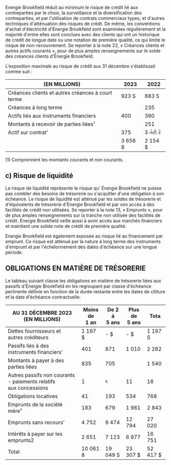 Energie Brookfield réduit au minimum le risque de crédit lié aux contreparties par le choix, la surveillance et la diversification des contreparties, et par l'utilisation de contrats commerciaux types, et d'autres techniques d'atténuation des risques de crédt. De même, les conventions d'achat d'électricité d'Energie Brookfield sont examinées régulièrement et la majorité d'entre elles sont conclues avec des clients qui ont un historique de crédit de longue date ou une notation de première qualité, ce qui limite le risque de non-recouvrement. Se reporter à la note 22, « Créances clients et autres actifs courants », pour de plus amples renseignements sur le solde des créances clients d'Énergie Brookfield.

L'exposition maximale au risque de crédit aux 31 décembre s'établissait comme suit :

| (EN MILLIONS)                                     | 2023    | 2022      |
|---------------------------------------------------|---------|-----------|
| Créances clients et autres créances à court terme | 923 S   | 883 S     |
| Créances à long terme                             |         | 235       |
| Actifs liés aux instruments financiers            | 400     | 390       |
| Montants à recevoir de parties liées¹             |         | 251       |
| Actif sur contrat'                                | 375     | 3 તેરી રે |
|                                                   | 3 658 8 | 2 154 \$  |

(1) Comprennent les montants courants et non courants.

## c) Risque de liquidité

Le risque de liquidité représente le risque qu' Énergie Brookfield ne puisse pas combler des besoins de trésorerie ou s'acquitter d'une obligation à son échéance. Le risque de liquidité est atténué par les soldes de trésorerie et d'équivalents de trésorerie d'Energie Brookfield et par son accès à des facilités de crédit non utilisées. Se reporter à la note 13, « Emprunts », pour de plus amples renseignements sur la tranche non utilisée des facilités de crédit. Énergie Brookfield veille aussi à avoir accès aux marchés financiers et maintient une solide note de crédit de première qualité.

Energie Brookfield est également exposée au risque lié au financement par emprunt. Ce risque est atténué par la nature à long terme des instruments d'emprunt et par l'échelonnement des dates d'échéance sur une longue période.

## OBLIGATIONS EN MATIÈRE DE TRÉSORERIE

Le tableau suivant classe les obligations en matière de trésorerie liées aux passifs d'Énergie Brookfield en les regroupant par classe d'échéance pertinente définie en fonction de la durée restante entre les dates de clôture et la date d'échéance contractuelle.

| AU 31 DÉCEMBRE 2023<br>(EN MILLIONS)                                | Moins de<br>1 an | De 2 à<br>5 ans | Plus de<br>5 ans | Tota      |
|---------------------------------------------------------------------|------------------|-----------------|------------------|-----------|
| Dettes fournisseurs et autres créditeurs                            | 1 197 \$         | - \$            | - \$             | 1 197 S   |
| Passifs liés à des instruments financiers'                          | 401              | 871             | 1 010            | 2 282     |
| Montants à payer à des parties liées                                | 835              | 705             |                  | 1 540     |
| Autres passifs non courants - paiements relatifs<br>aux concessions | 1                | ব               | 11               | 16        |
| Obligations locatives                                               | 41               | 193             | 534              | 768       |
| Emprunts de la société mère¹                                        | 183              | 679             | 1 981            | 2 843     |
| Emprunts sans recours'                                              | 4 752            | 9 474           | 12 794           | 27 020    |
| Intérêts à payer sur les emprunts2                                  | 2 651            | 7 123           | 6 977            | 16 751    |
| Total                                                               | 10 061 8         | 19 049 S        | 23 307 \$        | 52 417 \$ |
